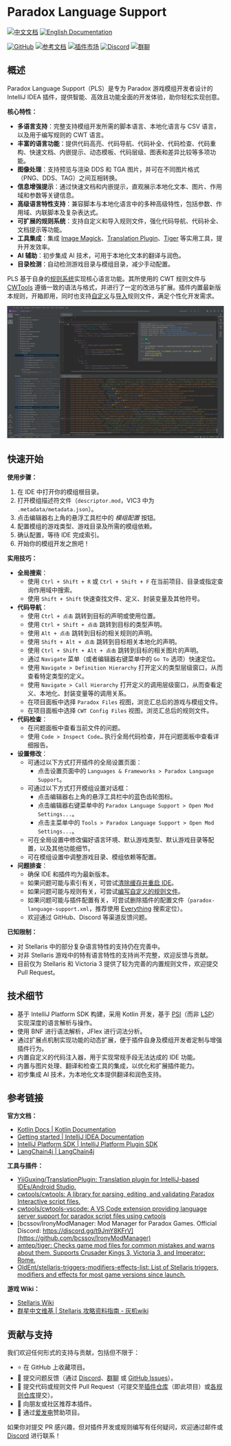 # Paradox Language Support

[![中文文档](https://img.shields.io/badge/文档-中文-blue)](README.md)
[![English Documentation](https://img.shields.io/badge/Docs-English-green)](README_en.md)

[![GitHub](https://img.shields.io/badge/GitHub-Repo-blue?logo=github)](https://github.com/DragonKnightOfBreeze/Paradox-Language-Support)
[![参考文档](https://img.shields.io/badge/文档-参考-orange)](https://windea.icu/Paradox-Language-Support)
[![插件市场](https://img.shields.io/badge/JetBrains-插件市场-orange)](https://plugins.jetbrains.com/plugin/16825-paradox-language-support)
[![Discord](https://img.shields.io/badge/Discord-社区-blue?logo=discord)](https://discord.gg/vBpbET2bXT)
[![群聊](https://img.shields.io/badge/群聊-653824651-blue?logo=qq)](https://qm.qq.com/q/oRPgLwrTZm)

## 概述

Paradox Language Support（PLS）是专为 Paradox 游戏模组开发者设计的 IntelliJ IDEA 插件，提供智能、高效且功能全面的开发体验，助你轻松实现创意。

**核心特性：**

- **多语言支持**：完整支持模组开发所需的脚本语言、本地化语言与 CSV 语言，以及用于编写规则的 CWT 语言。
- **丰富的语言功能**：提供代码高亮、代码导航、代码补全、代码检查、代码重构、快速文档、内嵌提示、动态模板、代码层级、图表和差异比较等多项功能。
- **图像处理**：支持预览与渲染 DDS 和 TGA 图片，并可在不同图片格式（PNG、DDS、TAG）之间互相转换。
- **信息增强提示**：通过快速文档和内嵌提示，直观展示本地化文本、图片、作用域和参数等关键信息。
- **高级语言特性支持**：兼容脚本与本地化语言中的多种高级特性，包括参数、作用域、内联脚本及复杂表达式。
- **可扩展的规则系统**：支持自定义和导入规则文件，强化代码导航、代码补全、文档提示等功能。
- **工具集成**：集成 [Image Magick](https://www.imagemagick.org)、[Translation Plugin](https://github.com/yiiguxing/TranslationPlugin)、[Tiger](https://github.com/amtep/tiger) 等实用工具，提升开发效率。
- **AI 辅助**：初步集成 AI 技术，可用于本地化文本的翻译与润色。
- **目录检测**：自动检测游戏目录与模组目录，减少手动配置。

PLS 基于自身的[规则系统](https://windea.icu/Paradox-Language-Support/zh/config.html)实现核心语言功能。其所使用的 CWT 规则文件与 [CWTools](https://github.com/cwtools/cwtools) 遵循一致的语法与格式，并进行了一定的改进与扩展。插件内置最新版本规则，开箱即用，同时也支持[自定义](https://windea.icu/Paradox-Language-Support/zh/config.html#write-cwt-config-files)与[导入](https://windea.icu/Paradox-Language-Support/zh/config.html#import-cwt-config-files)规则文件，满足个性化开发需求。

![](docs/images/preview_1_zh.png)

## 快速开始

**使用步骤：**

1. 在 IDE 中打开你的模组根目录。
2. 打开模组描述符文件（`descriptor.mod`，VIC3 中为 `.metadata/metadata.json`）。
3. 点击编辑器右上角的悬浮工具栏中的 *模组配置* 按钮。
4. 配置模组的游戏类型、游戏目录及所需的模组依赖。
5. 确认配置，等待 IDE 完成索引。
6. 开始你的模组开发之旅吧！

**实用技巧：**

- **全局搜索**：
  - 使用 `Ctrl + Shift + R` 或 `Ctrl + Shift + F` 在当前项目、目录或指定查询作用域中搜索。
  - 使用 `Shift + Shift` 快速查找文件、定义、封装变量及其他符号。
- **代码导航**：
  - 使用 `Ctrl + 点击` 跳转到目标的声明或使用位置。
  - 使用 `Ctrl + Shift + 点击` 跳转到目标的类型声明。
  - 使用 `Alt + 点击` 跳转到目标的相关规则的声明。
  - 使用 `Shift + Alt + 点击` 跳转到目标相关本地化的声明。
  - 使用 `Ctrl + Shift + Alt + 点击` 跳转到目标的相关图片的声明。
  - 通过 `Navigate` 菜单（或者编辑器右键菜单中的 `Go To` 选项）快速定位。
  - 使用 `Navigate > Definition Hierarchy` 打开定义的类型层级窗口，从而查看特定类型的定义。
  - 使用 `Navigate > Call Hierarchy` 打开定义的调用层级窗口，从而查看定义、本地化、封装变量等的调用关系。
  - 在项目面板中选择 `Paradox Files` 视图，浏览汇总后的游戏与模组文件。
  - 在项目面板中选择 `CWT Config Files` 视图，浏览汇总后的规则文件。
- **代码检查**：
  - 在问题面板中查看当前文件的问题。
  - 使用 `Code > Inspect Code…` 执行全局代码检查，并在问题面板中查看详细报告。
- **设置修改**：
  - 可通过以下方式打开插件的全局设置页面：
    - 点击设置页面中的 `Languages & Frameworks > Paradox Language Support`。
  - 可通过以下方式打开模组设置对话框：
    - 点击编辑器右上角的悬浮工具栏中的蓝色齿轮图标。
    - 点击编辑器右键菜单中的 `Paradox Language Support > Open Mod Settings...`。
    - 点击主菜单中的 `Tools > Paradox Language Support > Open Mod Settings...`。
  - 可在全局设置中修改偏好语言环境、默认游戏类型、默认游戏目录等配置，以及其他功能细节。
  - 可在模组设置中调整游戏目录、模组依赖等配置。
- **问题排查**：
  - 确保 IDE 和插件均为最新版本。
  - 如果问题可能与索引有关，可尝试[清除缓存并重启 IDE](https://www.jetbrains.com/help/idea/invalidate-caches.html)。
  - 如果问题可能与规则有关，可尝试[编写自定义的规则文件](https://windea.icu/Paradox-Language-Support/zh/config.html#write-cwt-config-files)。
  - 如果问题可能与插件配置有关，可尝试删除插件的配置文件（`paradox-language-support.xml`，推荐使用 [Everything](https://www.voidtools.com) 搜索定位）。
  - 欢迎通过 GitHub、Discord 等渠道反馈问题。

**已知限制：**

- 对 Stellaris 中的部分复杂语言特性的支持仍在完善中。
- 对非 Stellaris 游戏中的特有语言特性的支持尚不完整，欢迎反馈与贡献。
- 目前仅为 Stellaris 和 Victoria 3 提供了较为完善的内置规则文件，欢迎提交 Pull Request。

## 技术细节

- 基于 IntelliJ Platform SDK 构建，采用 Kotlin 开发，基于 [PSI](https://plugins.jetbrains.com/docs/intellij/psi.html)（而非 [LSP](https://microsoft.github.io/language-server-protocol)）实现深度的语言解析与操作。
- 使用 BNF 进行语法解析，JFlex 进行词法分析。
- 通过扩展点机制实现功能的动态扩展，便于插件自身及模组开发者定制与增强插件行为。
- 内置自定义的代码注入器，用于实现常规手段无法达成的 IDE 功能。
- 内置与图片处理、翻译和检查工具的集成，以优化和扩展插件能力。
- 初步集成 AI 技术，为本地化文本提供翻译和润色支持。

## 参考链接

**官方文档：**

- [Kotlin Docs | Kotlin Documentation](https://kotlinlang.org/docs/home.html)
- [Getting started | IntelliJ IDEA Documentation](https://www.jetbrains.com/help/idea/getting-started.html)
- [IntelliJ Platform SDK | IntelliJ Platform Plugin SDK](https://plugins.jetbrains.com/docs/intellij/welcome.html)
- [LangChain4j | LangChain4j](https://docs.langchain4j.dev/)

**工具与插件：**

- [YiiGuxing/TranslationPlugin: Translation plugin for IntelliJ-based IDEs/Android Studio.](https://github.com/YiiGuxing/TranslationPlugin)
- [cwtools/cwtools: A library for parsing, editing, and validating Paradox Interactive script files.](https://github.com/cwtools/cwtools)
- [cwtools/cwtools-vscode: A VS Code extension providing language server support for paradox script files using cwtools](https://github.com/cwtools/cwtools-vscode)
- [bcssov/IronyModManager: Mod Manager for Paradox Games. Official Discord: https://discord.gg/t9JmY8KFrV](https://github.com/bcssov/IronyModManager)
- [amtep/tiger: Checks game mod files for common mistakes and warns about them. Supports Crusader Kings 3, Victoria 3, and Imperator: Rome.](https://github.com/amtep/tiger)
- [OldEnt/stellaris-triggers-modifiers-effects-list: List of Stellaris triggers, modifiers and effects for most game versions since launch.](https://github.com/OldEnt/stellaris-triggers-modifiers-effects-list)

**游戏 Wiki：**

- [Stellaris Wiki](https://stellaris.paradoxwikis.com/Stellaris_Wiki)
- [群星中文维基 | Stellaris 攻略资料指南 - 灰机wiki](https://qunxing.huijiwiki.com/wiki/%E9%A6%96%E9%A1%B5)

## 贡献与支持

我们欢迎任何形式的支持与贡献，包括但不限于：

- ⭐ 在 GitHub 上收藏项目。
- 🐛 提交问题反馈（通过 [Discord](https://discord.gg/vBpbET2bXT)、[群聊](https://qm.qq.com/q/oRPgLwrTZm) 或 [GitHub Issues](https://github.com/DragonKnightOfBreeze/Paradox-Language-Support/issues)）。
- 🔧 提交代码或规则文件 Pull Request（可提交至[插件仓库](https://github.com/DragonKnightOfBreeze/Paradox-Language-Support)（即此项目）或[各规则仓库](https://github.com/DragonKnightOfBreeze/Paradox-Language-Support/blob/master/cwt/README.md)提交）。
- 📢 向朋友或社区推荐本插件。
- 💝 通过[爱发电](https://afdian.com/a/dk_breeze)赞助项目。

如果你对提交 PR 感兴趣，但对插件开发或规则编写有任何疑问，欢迎通过邮件或 [Discord](https://discord.gg/vBpbET2bXT) 进行联系！